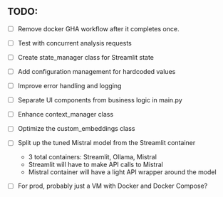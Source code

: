## TODO:
- [ ] Remove docker GHA workflow after it completes once.

- [ ] Test with concurrent analysis requests

- [ ] Create state_manager class for Streamlit state
- [ ] Add configuration management for hardcoded values
- [ ] Improve error handling and logging
- [ ] Separate UI components from business logic in main.py
- [ ] Enhance context_manager class
- [ ] Optimize the custom_embeddings class

- [ ] Split up the tuned Mistral model from the Streamlit container
  - 3 total containers: Streamlit, Ollama, Mistral
  - Streamlit will have to make API calls to Mistral
  - Mistral container will have a light API wrapper around the model

- [ ] For prod, probably just a VM with Docker and Docker Compose?
